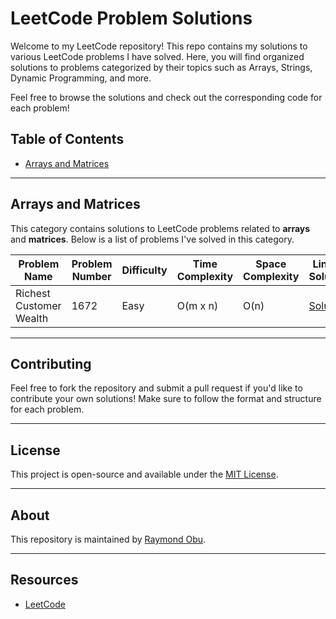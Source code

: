 # LeetCode Problem Solutions

Welcome to my LeetCode repository! This repo contains my solutions to various LeetCode problems I have solved. Here, you will find organized solutions to problems categorized by their topics such as Arrays, Strings, Dynamic Programming, and more.

Feel free to browse the solutions and check out the corresponding code for each problem!

## Table of Contents
- [Arrays and Matrices](#arrays-and-matrices)
<!-- - [Other Categories](#other-categories) -->
<!-- -->

---

## Arrays and Matrices

This category contains solutions to LeetCode problems related to **arrays** and **matrices**. Below is a list of problems I've solved in this category.

| **Problem Name**        | **Problem Number** | **Difficulty** | **Time Complexity** | **Space Complexity** | **Link to Solution**               |
|-------------------------|--------------------|----------------|---------------------|----------------------|-------------------------------------|
| Richest Customer Wealth                 | 1672                  | Easy           | O(m x n)                | O(n)                 | [Solution](https://github.com/your-username/repo-name/arrays/1-two-sum.cpp) |


---

<!--
## Other Categories

### Strings

| **Problem Name**        | **Problem Number** | **Difficulty** | **Time Complexity** | **Space Complexity** | **Link to Solution**               |
|-------------------------|--------------------|----------------|---------------------|----------------------|-------------------------------------|
| Longest Substring Without Repeating Characters | 3                | Medium         | O(n)                | O(min(n, m))         | [Solution](https://github.com/your-username/repo-name/strings/3-longest-substring-without-repeating-characters.cpp) |
| Valid Palindrome        | 125                | Easy           | O(n)                | O(1)                 | [Solution](https://github.com/your-username/repo-name/strings/125-valid-palindrome.cpp) |

---
-->

## Contributing

Feel free to fork the repository and submit a pull request if you'd like to contribute your own solutions! Make sure to follow the format and structure for each problem.

---

## License

This project is open-source and available under the [MIT License](LICENSE).

---

## About

This repository is maintained by [Raymond Obu](https://github.com/oburay).

---

## Resources

- [LeetCode](https://leetcode.com)
